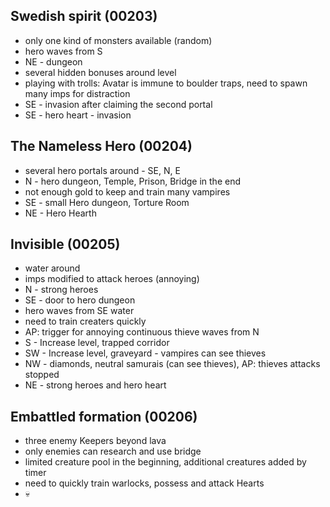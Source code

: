 ## Swedish spirit (00203)
* only one kind of monsters available (random)
* hero waves from S
* NE - dungeon
* several hidden bonuses around level
* playing with trolls: Avatar is immune to boulder traps, need to spawn many imps for distraction
* SE - invasion after claiming the second portal
* SE - hero heart - invasion

## The Nameless Hero (00204)
* several hero portals around - SE, N, E
* N - hero dungeon, Temple, Prison, Bridge in the end
* not enough gold to keep and train many vampires
* SE - small Hero dungeon, Torture Room
* NE - Hero Hearth

## Invisible (00205)
* water around
* imps modified to attack heroes (annoying)
* N - strong heroes
* SE - door to hero dungeon
* hero waves from SE water
* need to train creaters quickly
* AP: trigger for annoying continuous thieve waves from N
* S - Increase level, trapped corridor
* SW - Increase level, graveyard - vampires can see thieves
* NW - diamonds, neutral samurais (can see thieves), AP: thieves attacks stopped
* NE - strong heroes and hero heart

## Embattled formation (00206)
* three enemy Keepers beyond lava
* only enemies can research and use bridge
* limited creature pool in the beginning, additional creatures added by timer
* need to quickly train warlocks, possess and attack Hearts
* 💀

